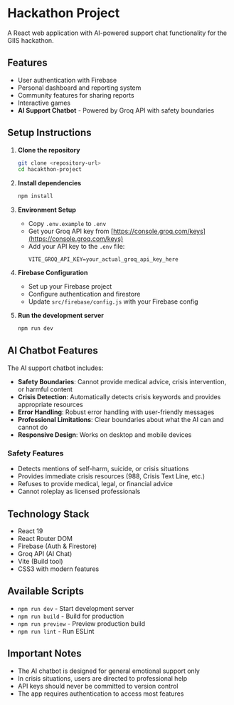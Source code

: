 # Hackathon Project

A React web application with AI-powered support chat functionality for the GIIS hackathon.

## Features

- User authentication with Firebase
- Personal dashboard and reporting system
- Community features for sharing reports
- Interactive games
- **AI Support Chatbot** - Powered by Groq API with safety boundaries

## Setup Instructions

1. **Clone the repository**

   ```bash
   git clone <repository-url>
   cd hacakthon-project
   ```

2. **Install dependencies**

   ```bash
   npm install
   ```

3. **Environment Setup**

   - Copy `.env.example` to `.env`
   - Get your Groq API key from [https://console.groq.com/keys](https://console.groq.com/keys)
   - Add your API key to the `.env` file:
     ```
     VITE_GROQ_API_KEY=your_actual_groq_api_key_here
     ```

4. **Firebase Configuration**

   - Set up your Firebase project
   - Configure authentication and firestore
   - Update `src/firebase/config.js` with your Firebase config

5. **Run the development server**
   ```bash
   npm run dev
   ```

## AI Chatbot Features

The AI support chatbot includes:

- **Safety Boundaries**: Cannot provide medical advice, crisis intervention, or harmful content
- **Crisis Detection**: Automatically detects crisis keywords and provides appropriate resources
- **Error Handling**: Robust error handling with user-friendly messages
- **Professional Limitations**: Clear boundaries about what the AI can and cannot do
- **Responsive Design**: Works on desktop and mobile devices

### Safety Features

- Detects mentions of self-harm, suicide, or crisis situations
- Provides immediate crisis resources (988, Crisis Text Line, etc.)
- Refuses to provide medical, legal, or financial advice
- Cannot roleplay as licensed professionals

## Technology Stack

- React 19
- React Router DOM
- Firebase (Auth & Firestore)
- Groq API (AI Chat)
- Vite (Build tool)
- CSS3 with modern features

## Available Scripts

- `npm run dev` - Start development server
- `npm run build` - Build for production
- `npm run preview` - Preview production build
- `npm run lint` - Run ESLint

## Important Notes

- The AI chatbot is designed for general emotional support only
- In crisis situations, users are directed to professional help
- API keys should never be committed to version control
- The app requires authentication to access most features
